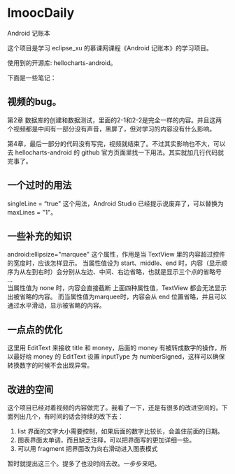 # ImoocDaily
Android 记账本

这个项目是学习 eclipse_xu 的慕课网课程《Android 记账本》的学习项目。

使用到的开源库: hellocharts-android。

下面是一些笔记：

## 视频的bug。

第2章 数据库的创建和数据测试，里面的2-1和2-2是完全一样的内容。并且这两个视频都是中间有一部分没有声音，黑屏了，但对学习的内容没有什么影响。

第4章，最后一部分的代码没有写完，视频就结束了。不过其实影响也不大，可以去 hellocharts-android 的 github 官方页面里找一下用法。其实就加几行代码就完事了。

## 一个过时的用法

singleLine = “true" 这个用法，Android Studio 已经提示说废弃了，可以替换为 maxLines = "1"。

## 一些补充的知识

android:ellipsize="marquee" 这个属性，作用是当 TextView 里的内容超过控件的宽度时，应该怎样显示。
当属性值设为 start、middle、end 时，内容（显示顺序为从左到右时）会分别从左边、中间、右边省略，也就是显示三个点的省略号 ...  
当属性值为 none 时，内容会直接截断
上面四种属性值，TextView 都会无法显示出被省略的内容。
而当属性值为marquee时，内容会从 end 位置省略，并且可以通过水平滑动，显示被省略的内容。

## 一点点的优化

这里用 EditText 来接收 title 和 money，后面的 money 有被转成数字的操作，所以最好给 money 的 EditText 设置 inputType 为 numberSigned，这样可以确保转换数字的时候不会出现异常。

## 改进的空间

这个项目已经对着视频的内容做完了。我看了一下，还是有很多的改进空间的，下面列出几个，有时间的话会持续的改下去：

1. list 界面的文字大小需要控制，如果后面的数字比较长，会盖住前面的日期。
2. 图表界面太单调，而且缺乏注释，可以把界面写的更加详细一些。
3. 可以用 fragment 把界面改为向右滑动进入图表模式

暂时就提出这三个。提多了也没时间去改。一步步来吧。